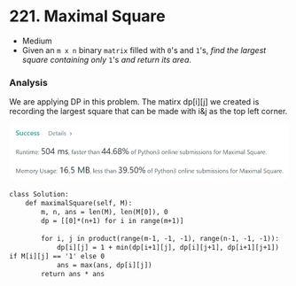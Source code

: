 # 221. Maximal Square

* Medium
* Given an `m x n` binary `matrix` filled with `0`'s and `1`'s, _find the largest square containing only_ `1`'s _and return its area_.

### Analysis&#x20;

We are applying DP in this problem. The matirx dp\[i]\[j] we created is recording the largest square that can be made with i\&j as the top left corner.&#x20;

![](<../.gitbook/assets/image (18) (1).png>)

```
class Solution:
    def maximalSquare(self, M):
        m, n, ans = len(M), len(M[0]), 0
        dp = [[0]*(n+1) for i in range(m+1)]
        
        for i, j in product(range(m-1, -1, -1), range(n-1, -1, -1)):
            dp[i][j] = 1 + min(dp[i+1][j], dp[i][j+1], dp[i+1][j+1]) if M[i][j] == '1' else 0
            ans = max(ans, dp[i][j])
        return ans * ans
```
